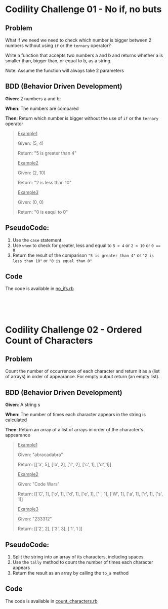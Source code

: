 # Codility Challenge 01 - No if, no buts

## Problem
What if we need we need to check which number is bigger between 2 numbers without using ```if``` or the ```ternary``` operator?

Write a function that accepts two numbers a and b and returns whether a is smaller than, bigger than, or equal to b, as a string.

Note: Assume the function will always take 2 parameters

## BDD (Behavior Driven Development)

__Given__: 2 numbers a and b;

__When__: The numbers are compared

__Then__: Return which number is bigger without the use of ```if``` or the ```ternary``` operator

><u>Example1</u>
>
>Given: (5, 4)
>
>Return: "5 is greater than 4"
>
><u>Example2</u>
>
>Given: (2, 10)
>
>Return: "2 is less than 10"
>
><u>Example3</u>
>
>Given: (0, 0)
>
>Return: "0 is eaqul to 0"

## PseudoCode:
1. Use the `case` statement
2. Use `when` to check for greater, less and equal to `5 > 4` or `2 < 10` or `0 == 0`
3. Return the result of the comparison `"5 is greater than 4"` or `"2 is less than 10"` or `"0 is equal than 0"` 

## Code
The code is available in [no_ifs.rb](https://github.com/mashm3ll0w/phase-3-codility-1/blob/main/no_ifs.rb)

<br >
<br >
<br >

# Codility Challenge 02 - Ordered Count of Characters

## Problem
Count the number of occurrences of each character and return it as a (list of arrays) in order of appearance. For empty output return (an empty list).

## BDD (Behavior Driven Development)

__Given__: A string s

__When__: The number of times each character appears in the string is calculated

__Then__: Return an array of a list of arrays in order of the character's appearance

><u>Example1</u>
>
>Given: "abracadabra"
>
>Return: [['a', 5], ['b', 2], ['r', 2], ['c', 1], ['d', 1]]
>
><u>Example2</u>
>
>Given: "Code Wars"
>
>Return: [['C', 1], ['o', 1], ['d', 1], ['e', 1], [' ', 1], ['W', 1], ['a', 1], ['r', 1], ['s', 1]]
>
><u>Example3</u>
>
>Given: "233312"
>
>Return: [['2', 2], ['3', 3], ['1', 1 ]]

## PseudoCode:
1. Split the string into an array of its characters, including spaces. 
2. Use the `tally` method to count the number of times each character appears
3. Return the result as an array by calling the `to_a` method

## Code
The code is available in [count_characters.rb](https://github.com/mashm3ll0w/phase-3-codility-1/blob/main/count_characters.rb)